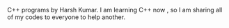 C++ programs by Harsh Kumar. I am learning C++ now , so I am sharing all of my codes to everyone to help another.
